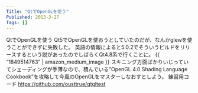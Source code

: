 ```yaml
---
Title: "QtでOpenGLを使う"
Published: 2013-3-27
Tags: []
---
```


QtでOpenGLを使う
Qt5でOpenGLを使おうとしていたのだが、なんかglewを使うことができずに失敗した。
英語の情報によると5.0.2でそういうビルドをリリースするという説があったのでしばらくQt4.8系で行くことに。
{{ “1849514763” | amazon_medium_image }}
スキニング方面ばかりいじっていてシェーディングが手薄なので、積んでいる”OpenGL
4.0 Shading Language
Cookbook”を攻略して今風のOpenGLをマスターしなおすとしよう。
練習用コード
https://github.com/ousttrue/qtgltest
